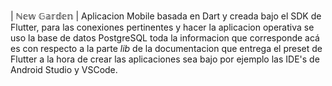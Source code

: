 | ℕ𝕖𝕨 𝔾𝕒𝕣𝕕𝕖𝕟 |
Aplicacion Mobile basada en Dart y creada bajo el SDK de Flutter, para las conexiones pertinentes y hacer la aplicacion operativa se uso la base de datos PostgreSQL toda la informacion que corresponde acá es con respecto a la parte _lib_ de la documentacion que entrega el preset de Flutter a la hora de crear las aplicaciones sea bajo por ejemplo las IDE's de Android Studio y VSCode.




